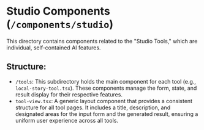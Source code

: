 # Studio Components (`/components/studio`)

This directory contains components related to the "Studio Tools," which are individual, self-contained AI features.

## Structure:

-   `/tools`: This subdirectory holds the main component for each tool (e.g., `local-story-tool.tsx`). These components manage the form, state, and result display for their respective features.
-   `tool-view.tsx`: A generic layout component that provides a consistent structure for all tool pages. It includes a title, description, and designated areas for the input form and the generated result, ensuring a uniform user experience across all tools.
